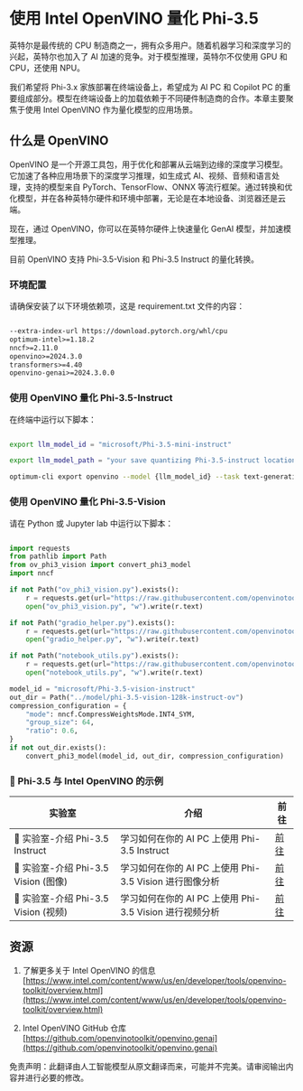# **使用 Intel OpenVINO 量化 Phi-3.5**

英特尔是最传统的 CPU 制造商之一，拥有众多用户。随着机器学习和深度学习的兴起，英特尔也加入了 AI 加速的竞争。对于模型推理，英特尔不仅使用 GPU 和 CPU，还使用 NPU。

我们希望将 Phi-3.x 家族部署在终端设备上，希望成为 AI PC 和 Copilot PC 的重要组成部分。模型在终端设备上的加载依赖于不同硬件制造商的合作。本章主要聚焦于使用 Intel OpenVINO 作为量化模型的应用场景。

## **什么是 OpenVINO**

OpenVINO 是一个开源工具包，用于优化和部署从云端到边缘的深度学习模型。它加速了各种应用场景下的深度学习推理，如生成式 AI、视频、音频和语言处理，支持的模型来自 PyTorch、TensorFlow、ONNX 等流行框架。通过转换和优化模型，并在各种英特尔硬件和环境中部署，无论是在本地设备、浏览器还是云端。

现在，通过 OpenVINO，你可以在英特尔硬件上快速量化 GenAI 模型，并加速模型推理。

目前 OpenVINO 支持 Phi-3.5-Vision 和 Phi-3.5 Instruct 的量化转换。

### **环境配置**

请确保安装了以下环境依赖项，这是 requirement.txt 文件的内容：

```txt

--extra-index-url https://download.pytorch.org/whl/cpu
optimum-intel>=1.18.2
nncf>=2.11.0
openvino>=2024.3.0
transformers>=4.40
openvino-genai>=2024.3.0.0

```

### **使用 OpenVINO 量化 Phi-3.5-Instruct**

在终端中运行以下脚本：

```bash

export llm_model_id = "microsoft/Phi-3.5-mini-instruct"

export llm_model_path = "your save quantizing Phi-3.5-instruct location"

optimum-cli export openvino --model {llm_model_id} --task text-generation-with-past --weight-format int4 --group-size 128 --ratio 0.6  --sym  --trust-remote-code {llm_model_path}

```

### **使用 OpenVINO 量化 Phi-3.5-Vision**

请在 Python 或 Jupyter lab 中运行以下脚本：

```python

import requests
from pathlib import Path
from ov_phi3_vision import convert_phi3_model
import nncf

if not Path("ov_phi3_vision.py").exists():
    r = requests.get(url="https://raw.githubusercontent.com/openvinotoolkit/openvino_notebooks/latest/notebooks/phi-3-vision/ov_phi3_vision.py")
    open("ov_phi3_vision.py", "w").write(r.text)

if not Path("gradio_helper.py").exists():
    r = requests.get(url="https://raw.githubusercontent.com/openvinotoolkit/openvino_notebooks/latest/notebooks/phi-3-vision/gradio_helper.py")
    open("gradio_helper.py", "w").write(r.text)

if not Path("notebook_utils.py").exists():
    r = requests.get(url="https://raw.githubusercontent.com/openvinotoolkit/openvino_notebooks/latest/utils/notebook_utils.py")
    open("notebook_utils.py", "w").write(r.text)

model_id = "microsoft/Phi-3.5-vision-instruct"
out_dir = Path("../model/phi-3.5-vision-128k-instruct-ov")
compression_configuration = {
    "mode": nncf.CompressWeightsMode.INT4_SYM,
    "group_size": 64,
    "ratio": 0.6,
}
if not out_dir.exists():
    convert_phi3_model(model_id, out_dir, compression_configuration)

```

### **🤖 Phi-3.5 与 Intel OpenVINO 的示例**

| 实验室    | 介绍 | 前往 |
| -------- | ------- |  ------- |
| 🚀 实验室-介绍 Phi-3.5 Instruct  | 学习如何在你的 AI PC 上使用 Phi-3.5 Instruct    |  [前往](../../../../../code/09.UpdateSamples/Aug/intel-phi35-instruct-zh.ipynb)    |
| 🚀 实验室-介绍 Phi-3.5 Vision (图像) | 学习如何在你的 AI PC 上使用 Phi-3.5 Vision 进行图像分析      |  [前往](../../../../../code/09.UpdateSamples/Aug/intel-phi35-vision-img.ipynb)    |
| 🚀 实验室-介绍 Phi-3.5 Vision (视频)   | 学习如何在你的 AI PC 上使用 Phi-3.5 Vision 进行视频分析    |  [前往](../../../../../code/09.UpdateSamples/Aug/intel-phi35-vision-video.ipynb)    |

## **资源**

1. 了解更多关于 Intel OpenVINO 的信息 [https://www.intel.com/content/www/us/en/developer/tools/openvino-toolkit/overview.html](https://www.intel.com/content/www/us/en/developer/tools/openvino-toolkit/overview.html)

2. Intel OpenVINO GitHub 仓库 [https://github.com/openvinotoolkit/openvino.genai](https://github.com/openvinotoolkit/openvino.genai)

免责声明：此翻译由人工智能模型从原文翻译而来，可能并不完美。请审阅输出内容并进行必要的修改。